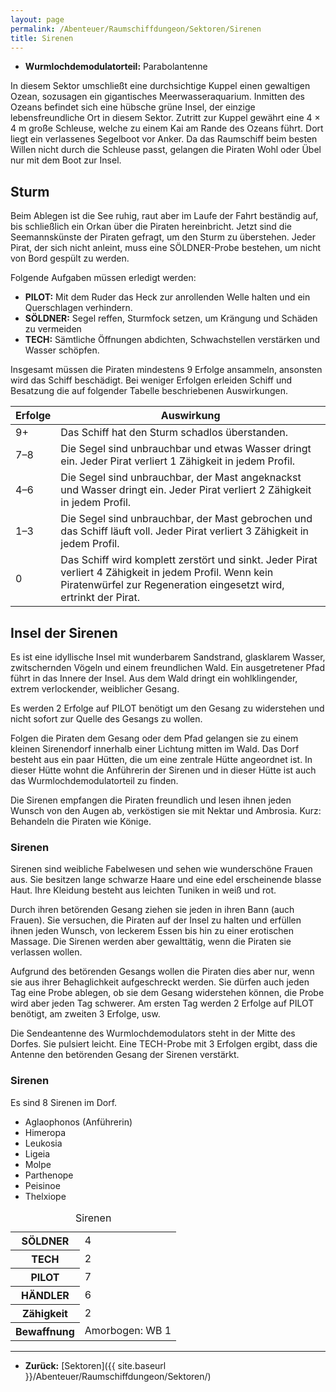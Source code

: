 ```yaml
---
layout: page
permalink: /Abenteuer/Raumschiffdungeon/Sektoren/Sirenen
title: Sirenen
---
```




- **Wurmlochdemodulatorteil:** Parabolantenne

In diesem Sektor umschließt eine durchsichtige Kuppel einen gewaltigen Ozean, sozusagen ein gigantisches Meerwasseraquarium. Inmitten des Ozeans befindet sich eine hübsche grüne Insel, der einzige lebensfreundliche Ort in diesem Sektor. Zutritt zur Kuppel gewährt eine 4 × 4 m große Schleuse, welche zu einem Kai am Rande des Ozeans führt. Dort liegt ein verlassenes Segelboot vor Anker. Da das Raumschiff beim besten Willen nicht durch die Schleuse passt, gelangen die Piraten Wohl oder Übel nur mit dem Boot zur Insel.

## Sturm

Beim Ablegen ist die See ruhig, raut aber im Laufe der Fahrt beständig auf, bis schließlich ein Orkan über die Piraten hereinbricht. Jetzt sind die Seemannskünste der Piraten gefragt, um den Sturm zu überstehen. Jeder Pirat, der sich nicht anleint, muss eine SÖLDNER-Probe bestehen, um nicht von Bord gespült zu werden.

Folgende Aufgaben müssen erledigt werden:

- **PILOT:** Mit dem Ruder das Heck zur anrollenden Welle halten und ein Querschlagen verhindern.
- **SÖLDNER:** Segel reffen, Sturmfock setzen, um Krängung und Schäden zu vermeiden
- **TECH:** Sämtliche Öffnungen abdichten, Schwachstellen verstärken und Wasser schöpfen.

Insgesamt müssen die Piraten mindestens 9 Erfolge ansammeln, ansonsten wird das Schiff beschädigt. Bei weniger Erfolgen erleiden Schiff und Besatzung die auf folgender Tabelle beschriebenen Auswirkungen.

<table>
<thead>
<tr><th>Erfolge</th><th>Auswirkung</th></tr>
</thead>
<tbody>
<tr><td>9+</td><td>Das Schiff hat den Sturm schadlos überstanden.</td></tr>
<tr><td>7–8</td><td>Die Segel sind unbrauchbar und etwas Wasser dringt ein. Jeder Pirat verliert 1 Zähigkeit in jedem Profil.</td></tr>
<tr><td>4–6</td><td>Die Segel sind unbrauchbar, der Mast angeknackst und Wasser dringt ein. Jeder Pirat verliert 2 Zähigkeit in jedem Profil.</td></tr>
<tr><td>1–3</td><td>Die Segel sind unbrauchbar, der Mast gebrochen und das Schiff läuft voll. Jeder Pirat verliert 3 Zähigkeit in jedem Profil.</td></tr>
<tr><td>0</td><td>Das Schiff wird komplett zerstört und sinkt. Jeder Pirat verliert 4 Zähigkeit in jedem Profil. Wenn kein Piratenwürfel zur Regeneration eingesetzt wird, ertrinkt der Pirat.</td></tr>
</tbody>
</table>

## Insel der Sirenen

Es ist eine idyllische Insel mit wunderbarem Sandstrand, glasklarem Wasser, zwitschernden Vögeln und einem freundlichen Wald. Ein ausgetretener Pfad führt in das Innere der Insel. Aus dem Wald dringt ein wohlklingender, extrem verlockender, weiblicher Gesang.

Es werden 2 Erfolge auf PILOT benötigt um den Gesang zu widerstehen und nicht sofort zur Quelle des Gesangs zu wollen.

Folgen die Piraten dem Gesang oder dem Pfad gelangen sie zu einem kleinen Sirenendorf innerhalb einer Lichtung mitten im Wald. Das Dorf besteht aus ein paar Hütten, die um eine zentrale Hütte angeordnet ist. In dieser Hütte wohnt die Anführerin der Sirenen und in dieser Hütte ist auch das Wurmlochdemodulatorteil zu finden.

Die Sirenen empfangen die Piraten freundlich und lesen ihnen jeden Wunsch von den Augen ab, verköstigen sie mit Nektar und Ambrosia. Kurz: Behandeln die Piraten wie Könige.

### Sirenen

Sirenen sind weibliche Fabelwesen und sehen wie wunderschöne Frauen aus. Sie besitzen lange schwarze Haare und eine edel erscheinende blasse Haut. Ihre Kleidung besteht aus leichten Tuniken in weiß und rot.

Durch ihren betörenden Gesang ziehen sie jeden in ihren Bann (auch Frauen). Sie versuchen, die Piraten auf der Insel zu halten und erfüllen ihnen jeden Wunsch, von leckerem Essen bis hin zu einer erotischen Massage. Die Sirenen werden aber gewalttätig, wenn die Piraten sie verlassen wollen.

Aufgrund des betörenden Gesangs wollen die Piraten dies aber nur, wenn sie aus ihrer Behaglichkeit aufgeschreckt werden. Sie dürfen auch jeden Tag eine Probe ablegen, ob sie dem Gesang widerstehen können, die Probe wird aber jeden Tag schwerer. Am ersten Tag werden 2 Erfolge auf PILOT benötigt, am zweiten 3 Erfolge, usw.

Die Sendeantenne des Wurmlochdemodulators steht in der Mitte des Dorfes. Sie pulsiert leicht. Eine TECH-Probe mit 3 Erfolgen ergibt, dass die Antenne den betörenden Gesang der Sirenen verstärkt.

### Sirenen

Es sind 8 Sirenen im Dorf.

- Aglaophonos (Anführerin)
- Himeropa
- Leukosia
- Ligeia
- Molpe
- Parthenope
- Peisinoe
- Thelxiope

<table>
<caption>Sirenen</caption>
<tbody>
<tr><th>SÖLDNER</th><td>4</td></tr>
<tr><th>TECH</th><td>2</td></tr>
<tr><th>PILOT</th><td>7</td></tr>
<tr><th>HÄNDLER</th><td>6</td></tr>
<tr><th>Zähigkeit</th><td>2</td></tr>
<tr><th>Bewaffnung</th><td>Amorbogen: WB 1</td></tr>
</tbody>
</table>

***

- **Zurück:** [Sektoren]({{ site.baseurl }}/Abenteuer/Raumschiffdungeon/Sektoren/)
